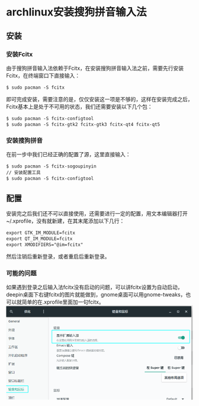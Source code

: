 # archlinux安装搜狗拼音输入法
## 安装

### 安装Fcitx

由于搜狗拼音输入法依赖于Fcitx，在安装搜狗拼音输入法之前，需要先行安装Fcitx，在终端窗口下直接输入：

```
$ sudo pacman -S fcitx
```

即可完成安装，需要注意的是，仅仅安装这一项是不够的，这样在安装完成之后，Fcitx基本上是处于不可用的状态，我们还需要安装以下几个包：

```
$ sudo pacman -S fcitx-configtool
$ sudo pacman -S fcitx-gtk2 fcitx-gtk3 fcitx-qt4 fcitx-qt5
```

### 安装搜狗拼音

在前一步中我们已经正确的配置了源，这里直接输入：

```
$ sudo pacman -S fcitx-sogoupinyin
// 安装配置工具
$ sudo pacman -S fcitx-configtool
```

## 配置

安装完之后我们还不可以直接使用，还需要进行一定的配置，用文本编辑器打开~/.xprofile，没有就新建，在其末尾添加以下几行：

```
export GTK_IM_MODULE=fcitx
export QT_IM_MODULE=fcitx
export XMODIFIERS="@im=fcitx"
```

然后注销后重新登录，或者重启后重新登录。

### 可能的问题

如果遇到登录之后输入法fcitx没有启动的问题，可以讲fcitx设置为自动启动，deepin桌面下右键fcitx的图片就能做到，gnome桌面可以用gnome-tweaks，也可以就简单的在.xprofile里面加一句fcitx。
![input-method](_v_images/20190421141207645_1254540184.png)
